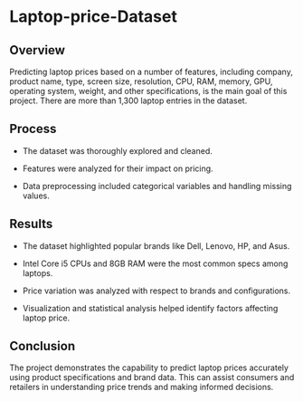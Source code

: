 # Laptop-price-Dataset

## Overview 

Predicting laptop prices based on a number of features, including company, product name, type, screen size, resolution, CPU, RAM, memory, GPU, operating system, weight, and other specifications, is the main goal of this project. There are more than 1,300 laptop entries in the dataset.

## Process

* The dataset was thoroughly explored and cleaned.

* Features were analyzed for their impact on pricing.

* Data preprocessing included categorical variables and handling missing values.

## Results

* The dataset highlighted popular brands like Dell, Lenovo, HP, and Asus.

* Intel Core i5 CPUs and 8GB RAM were the most common specs among laptops.

* Price variation was analyzed with respect to brands and configurations.

* Visualization and statistical analysis helped identify factors affecting laptop price.

## Conclusion

The project demonstrates the capability to predict laptop prices accurately using product specifications and brand data. This can assist consumers and retailers in understanding price trends and making informed decisions.
